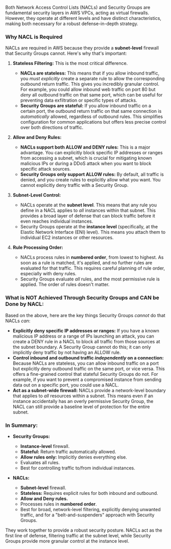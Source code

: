 Both Network Access Control Lists (NACLs) and Security Groups are fundamental security layers in AWS VPCs, acting as virtual firewalls. However, they operate at different levels and have distinct characteristics, making both necessary for a robust defense-in-depth strategy.

### Why NACL is Required

NACLs are required in AWS because they provide a **subnet-level** firewall that Security Groups cannot. Here's why that's important:

1.  **Stateless Filtering:** This is the most critical difference.
    * **NACLs are stateless:** This means that if you allow inbound traffic, you *must explicitly* create a separate rule to allow the corresponding outbound return traffic. This gives you incredibly granular control. For example, you could allow inbound web traffic on port 80 but *deny* all outbound traffic on that same port, which can be useful for preventing data exfiltration or specific types of attacks.
    * **Security Groups are stateful:** If you allow inbound traffic on a certain port, the outbound return traffic on that same connection is *automatically* allowed, regardless of outbound rules. This simplifies configuration for common applications but offers less precise control over both directions of traffic.

2.  **Allow and Deny Rules:**
    * **NACLs support both ALLOW and DENY rules:** This is a major advantage. You can explicitly block specific IP addresses or ranges from accessing a subnet, which is crucial for mitigating known malicious IPs or during a DDoS attack when you want to block specific attack sources.
    * **Security Groups only support ALLOW rules:** By default, all traffic is denied, and you create rules to explicitly allow what you want. You cannot explicitly deny traffic with a Security Group.

3.  **Subnet-Level Control:**
    * NACLs operate at the **subnet level**. This means that any rule you define in a NACL applies to *all* instances within that subnet. This provides a broad layer of defense that can block traffic before it even reaches individual instances.
    * Security Groups operate at the **instance level** (specifically, at the Elastic Network Interface (ENI) level). This means you attach them to individual EC2 instances or other resources.

4.  **Rule Processing Order:**
    * NACLs process rules in **numbered order**, from lowest to highest. As soon as a rule is matched, it's applied, and no further rules are evaluated for that traffic. This requires careful planning of rule order, especially with deny rules.
    * Security Groups evaluate *all* rules, and the most permissive rule is applied. The order of rules doesn't matter.

### What is NOT Achieved Through Security Groups and CAN be Done by NACL:

Based on the above, here are the key things Security Groups *cannot* do that NACLs *can*:

* **Explicitly deny specific IP addresses or ranges:** If you have a known malicious IP address or a range of IPs launching an attack, you can create a DENY rule in a NACL to block all traffic from those sources at the subnet boundary. A Security Group cannot do this; it can only implicitly deny traffic by not having an ALLOW rule.
* **Control inbound and outbound traffic *independently* on a connection:** Because NACLs are stateless, you can allow inbound traffic on a port but explicitly deny outbound traffic on the same port, or vice versa. This offers a fine-grained control that stateful Security Groups do not. For example, if you want to prevent a compromised instance from sending data out on a specific port, you could use a NACL.
* **Act as a subnet-wide firewall:** NACLs provide a network-level boundary that applies to *all* resources within a subnet. This means even if an instance accidentally has an overly permissive Security Group, the NACL can still provide a baseline level of protection for the entire subnet.

### In Summary:

* **Security Groups:**
    * **Instance-level** firewall.
    * **Stateful:** Return traffic automatically allowed.
    * **Allow rules only:** Implicitly denies everything else.
    * Evaluates all rules.
    * Best for controlling traffic to/from individual instances.

* **NACLs:**
    * **Subnet-level** firewall.
    * **Stateless:** Requires explicit rules for both inbound and outbound.
    * **Allow and Deny rules.**
    * Processes rules in **numbered order**.
    * Best for broad, network-level filtering, explicitly denying unwanted traffic, and for a "belt-and-suspenders" approach with Security Groups.

They work together to provide a robust security posture. NACLs act as the first line of defense, filtering traffic at the subnet level, while Security Groups provide more granular control at the instance level.
